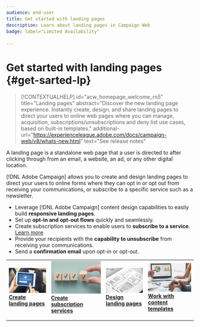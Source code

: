 ```yaml
---
audience: end-user
title: Get started with landing pages
description: Learn about landing pages in Campaign Web
badge: label="Limited Availability"

---
```

# Get started with landing pages {#get-sarted-lp}

>[!CONTEXTUALHELP]
>id="acw_homepage_welcome_rn5"
>title="Landing pages"
>abstract="Discover the new landing page experience. Instantly create, design, and share landing pages to direct your users to online web pages where you can manage, acquisition, subscriptions/unsubscriptions and deny list use cases, based on built-in templates."
>additional-url="https://experienceleague.adobe.com/docs/campaign-web/v8/whats-new.html" text="See release notes"


A landing page is a standalone web page that a user is directed to after clicking through from an email, a website, an ad, or any other digital location.

[!DNL Adobe Campaign] allows you to create and design landing pages to direct your users to online forms where they can opt in or opt out from receiving your communications, or subscribe to a specific service such as a newsletter.

* Leverage [!DNL Adobe Campaign] content design capabilities to easily build **responsive landing pages**.
* Set up **opt-in and opt-out flows** quickly and seamlessly.
* Create subscription services to enable users to **subscribe to a service**. [Learn more](../audience/manage-services.md)
* Provide your recipients with the **capability to unsubscribe** from receiving your communications.
* Send a **confirmation email** upon opt-in or opt-out.

<table style="table-layout:fixed"><tr style="border: 0;">
<td>
<a href="create-lp.md">
<img alt="Lead" src="../assets/do-not-localize/lp-subscription.jpeg">
</a>
<div><a href="create-lp.md"><strong>Create landing pages</strong>
</div>
<p>
</td>
<td>
<a href="../audience/manage-services.md">
<img alt="Infrequent" src="../assets/do-not-localize/lp-list.jpg">
</a>
<div>
<a href="../audience/manage-services.md"><strong>Create subscription services</strong></a>
</div>
<p></td>
<td>
<a href="lp-content.md">
<img alt="Validation" src="../assets/do-not-localize/lp-design.jpg">
</a>
<div>
<a href="lp-content.md"><strong>Design landing pages</strong></a>
</div>
<p>
</td>
<td>
<a href="lp-templates.md">
<img alt="Validation" src="../assets/do-not-localize/lp-reporting.jpg">
</a>
<div>
<a href="lp-templates.md"><strong>Work with content templates</strong></a>
</div>
<p>
</td>
</tr></table>
